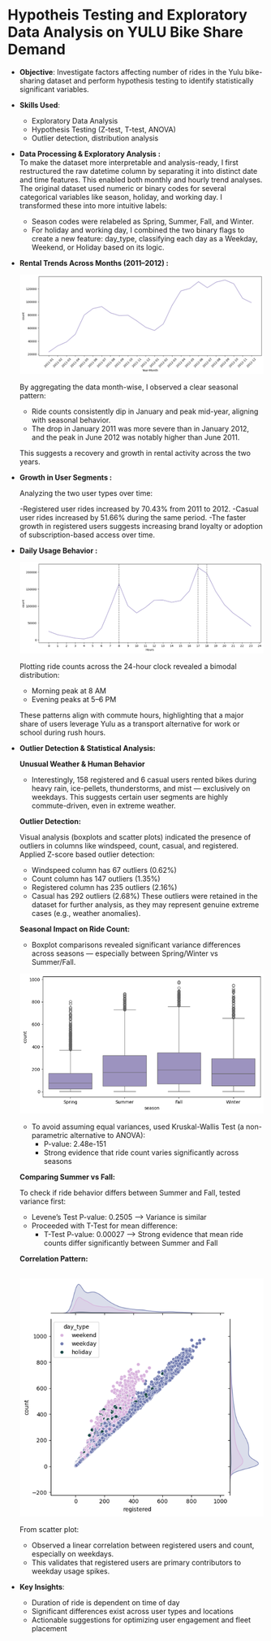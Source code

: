 #  Hypotheis Testing and Exploratory Data Analysis on YULU Bike Share Demand
- **Objective**: Investigate factors affecting number of rides in the Yulu bike-sharing dataset and perform hypothesis testing to identify statistically significant variables.
- **Skills Used**:
  - Exploratory Data Analysis
  - Hypothesis Testing (Z-test, T-test, ANOVA)
  - Outlier detection, distribution analysis
- **Data Processing & Exploratory Analysis :**<br/>
  To make the dataset more interpretable and analysis-ready, I first restructured the raw datetime column by separating it into distinct date and time features.      This enabled both monthly and hourly trend analyses.<br/>
  The original dataset used numeric or binary codes for several categorical variables like season, holiday, and working day. I transformed these into more
  intuitive labels:
    - Season codes were relabeled as Spring, Summer, Fall, and Winter.
    - For holiday and working day, I combined the two binary flags to create a new feature: day_type, classifying each day as a Weekday, Weekend, or Holiday based        on its logic.
- **Rental Trends Across Months (2011–2012) :**<br/>

  ![.](Plots/year_month.png)
  
  By aggregating the data month-wise, I observed a clear seasonal pattern:
  - Ride counts consistently dip in January and peak mid-year, aligning with seasonal behavior.
  - The drop in January 2011 was more severe than in January 2012, and the peak in June 2012 was notably higher than June 2011.

  This suggests a recovery and growth in rental activity across the two years.

- **Growth in User Segments :**<br/>

  Analyzing the two user types over time:
  
  -Registered user rides increased by 70.43% from 2011 to 2012.
  -Casual user rides increased by 51.66% during the same period.
  -The faster growth in registered users suggests increasing brand loyalty or adoption of subscription-based access over time.

- **Daily Usage Behavior :**<br/>

  ![..](Plots/hour_count.png)
  
  Plotting ride counts across the 24-hour clock revealed a bimodal distribution:
  
  - Morning peak at 8 AM
  - Evening peaks at 5–6 PM

  These patterns align with commute hours, highlighting that a major share of users leverage Yulu as a transport alternative for work or school during rush hours.
  
- **Outlier Detection & Statistical Analysis:** <br/>

  **Unusual Weather & Human Behavior** <br/>
  - Interestingly, 158 registered and 6 casual users rented bikes during heavy rain, ice-pellets, thunderstorms, and mist — exclusively on weekdays.
  This suggests certain user segments are highly commute-driven, even in extreme weather.

  **Outlier Detection:** <br/>
  
  Visual analysis (boxplots and scatter plots) indicated the presence of outliers in columns like windspeed, count, casual, and registered.<br/>
  Applied Z-score based outlier detection:
  - Windspeed column has 67 outliers (0.62%)
  - Count column has 147 outliers (1.35%)
  - Registered column has 235 outliers (2.16%) 
  - Casual has 292 outliers (2.68%)
  These outliers were retained in the dataset for further analysis, as they may represent genuine extreme cases (e.g., weather anomalies).<br/>
  
  **Seasonal Impact on Ride Count:** <br/> 
  - Boxplot comparisons revealed significant variance differences across seasons — especially between Spring/Winter vs Summer/Fall.<br/>
  
  ![.](Plots/box_plot_season.png)
  
  - To avoid assuming equal variances, used Kruskal-Wallis Test (a non-parametric alternative to ANOVA):
    - P-value: 2.48e-151
    - Strong evidence that ride count varies significantly across seasons

  **Comparing Summer vs Fall:** <br/>
  
    To check if ride behavior differs between Summer and Fall, tested variance first:
    - Levene’s Test P-value: 0.2505 --> Variance is similar
    - Proceeded with T-Test for mean difference:
      - T-Test P-value: 0.00027 --> Strong evidence that mean ride counts differ significantly between Summer and Fall
        
  **Correlation Pattern:** <br/>
  
    $~~~~~~~~~~~~~~~~$ ![.](Plots/scatter_reg.png)<br/>
    
    From scatter plot:<br/>
    - Observed a linear correlation between registered users and count, especially on weekdays.
    - This validates that registered users are primary contributors to weekday usage spikes.
  
- **Key Insights**:
  - Duration of ride is dependent on time of day
  - Significant differences exist across user types and locations
  - Actionable suggestions for optimizing user engagement and fleet placement
